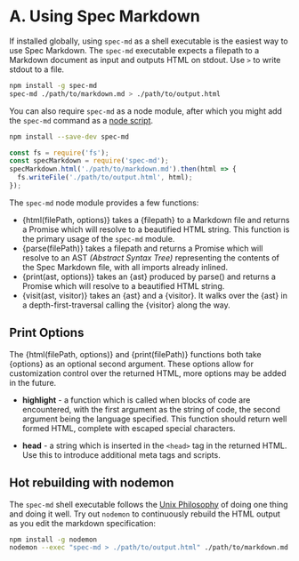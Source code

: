 # A. Using Spec Markdown

If installed globally, using `spec-md` as a shell executable is the easiest way
to use Spec Markdown. The `spec-md` executable expects a filepath to a Markdown
document as input and outputs HTML on stdout. Use `>` to write stdout to a file.

```sh
npm install -g spec-md
spec-md ./path/to/markdown.md > ./path/to/output.html
```

You can also require `spec-md` as a node module, after which you might add the
`spec-md` command as a [node script](https://docs.npmjs.com/cli/run-script).

```sh
npm install --save-dev spec-md
```

```js
const fs = require('fs');
const specMarkdown = require('spec-md');
specMarkdown.html('./path/to/markdown.md').then(html => {
  fs.writeFile('./path/to/output.html', html);
});
```

The `spec-md` node module provides a few functions:

  * {html(filePath, options)} takes a {filepath} to a Markdown file and returns a
    Promise which will resolve to a beautified HTML string. This function is the
    primary usage of the `spec-md` module.
  * {parse(filePath)} takes a filepath and returns a Promise which will resolve
    to an AST *(Abstract Syntax Tree)* representing the contents of the Spec
    Markdown file, with all imports already inlined.
  * {print(ast, options)} takes an {ast} produced by parse() and returns a
    Promise which will resolve to a beautified HTML string.
  * {visit(ast, visitor)} takes an {ast} and a {visitor}. It walks over the {ast}
    in a depth-first-traversal calling the {visitor} along the way.

## Print Options

The {html(filePath, options)} and {print(filePath)} functions both take {options}
as an optional second argument. These options allow for customization control
over the returned HTML, more options may be added in the future.

  * **highlight** - a function which is called when blocks of code are
    encountered, with the first argument as the string of code, the second
    argument being the language specified. This function should return well
    formed HTML, complete with escaped special characters.

  * **head** - a string which is inserted in the `<head>` tag in the returned
    HTML. Use this to introduce additional meta tags and scripts.

## Hot rebuilding with nodemon

The `spec-md` shell executable follows the [Unix Philosophy](http://www.faqs.org/docs/artu/ch01s06.html)
of doing one thing and doing it well. Try out `nodemon` to continuously rebuild
the HTML output as you edit the markdown specification:

```sh
npm install -g nodemon
nodemon --exec "spec-md > ./path/to/output.html" ./path/to/markdown.md
```

